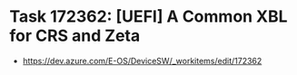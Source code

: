 # Task 172362: [UEFI] A Common XBL for CRS and Zeta
- https://dev.azure.com/E-OS/DeviceSW/_workitems/edit/172362

